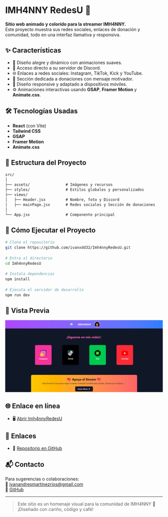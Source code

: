 
# IMH4NNY RedesU 🌈

**Sitio web animado y colorido para la streamer IMH4NNY.**  
Este proyecto muestra sus redes sociales, enlaces de donación y comunidad, todo en una interfaz llamativa y responsiva.

## ✨ Características

- 🎨 Diseño alegre y dinámico con animaciones suaves.
- 💬 Acceso directo a su servidor de Discord.
- 🌐 Enlaces a redes sociales: Instagram, TikTok, Kick y YouTube.
- 💖 Sección dedicada a donaciones con mensaje motivador.
- 📱 Diseño responsive y adaptado a dispositivos móviles.
- ⚙️ Animaciones interactivas usando **GSAP**, **Framer Motion** y **Animate.css**.

## 🛠️ Tecnologías Usadas

- **React** (con Vite)
- **Tailwind CSS**
- **GSAP**
- **Framer Motion**
- **Animate.css**

## 📁 Estructura del Proyecto

```
src/
│
├── assets/                # Imágenes y recursos
├── styles/                # Estilos globales y personalizados
├── views/
│   ├── Header.jsx         # Nombre, foto y Discord
│   ├── mainPage.jsx       # Redes sociales y Sección de donaciones
│
└── App.jsx                # Componente principal
```

## 🚀 Cómo Ejecutar el Proyecto

```bash
# Clona el repositorio
git clone https://github.com/ivanxdd32/Imh4nnyRedesU.git

# Entra al directorio
cd Imh4nnyRedesU

# Instala dependencias
npm install

# Ejecuta el servidor de desarrollo
npm run dev
```

## 📸 Vista Previa

![Captura del sitio](./public/Vista-Previa.png)


## 🌐 Enlace en línea

- 🖥️ [Abrir Imh4nnyRedesU](https://imh4nny-hubupdate.onrender.com/)  


## 🔗 Enlaces

- 📂 [Repositorio en GitHub](https://github.com/ivanxdd32/Imh4nnyRedesU)

## 📬 Contacto

Para sugerencias o colaboraciones:  
📧 ivanandresmartinezrios@gmail.com  
🐙 [GitHub](https://github.com/ivanxdd32)

---

> Este sitio es un homenaje visual para la comunidad de IMH4NNY 💜  
> ¡Diseñado con cariño, código y café!
